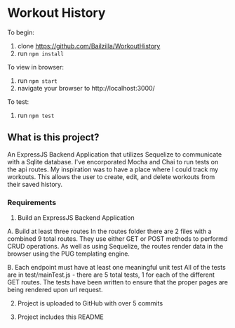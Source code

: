 # Workout History

To begin: 
1. clone https://github.com/Bailzilla/WorkoutHistory
2. run `npm install`

To view in browser:
1. run `npm start`
2. navigate your browser to http://localhost:3000/

To test:
1. run `npm test`


## What is this project?
An ExpressJS Backend Application that utilizes Sequelize to communicate with a Sqlite database. I've encorporated Mocha and Chai to run tests on the api routes. My inspiration was to have a place where I could track my workouts. This allows the user to create, edit, and delete workouts from their saved history. 

### Requirements
1. Build an ExpressJS Backend Application 

A. Build at least three routes
In the routes folder there are 2 files with a combined 9 total routes. They use either GET or POST methods to performd CRUD operations. As well as using Sequelize, the routes render data in the browser using the PUG templating engine. 

B. Each endpoint must have at least one meaningful unit test 
All of the tests are in test/mainTest.js - there are 5 total tests, 1 for each of the different GET routes. The tests have been written to ensure that the proper pages are being rendered upon url request.

2. Project is uploaded to GitHub with over 5 commits

3. Project includes this README